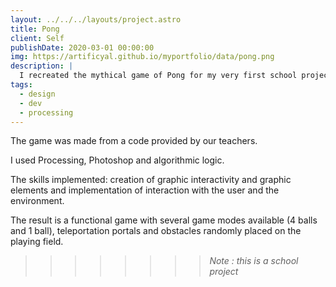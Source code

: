 ```yaml
---
layout: ../../../layouts/project.astro
title: Pong
client: Self
publishDate: 2020-03-01 00:00:00
img: https://artificyal.github.io/myportfolio/data/pong.png
description: |
  I recreated the mythical game of Pong for my very first school project.
tags:
  - design
  - dev
  - processing
---
```

The game was made from a code provided by our teachers.

I used Processing, Photoshop and algorithmic logic.

The skills implemented: creation of graphic interactivity and graphic elements and implementation of interaction with the user and the environment.

The result is a functional game with several game modes available (4 balls and 1 ball), teleportation portals and obstacles randomly placed on the playing field.

>>>>>>>> _Note : this is a school project_
